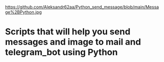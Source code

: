 https://github.com/Aleksandr62aa/Python_send_message/blob/main/Message%2BPython.jpg

# Scripts that will help you send messages and image to mail and telegram_bot using Python
